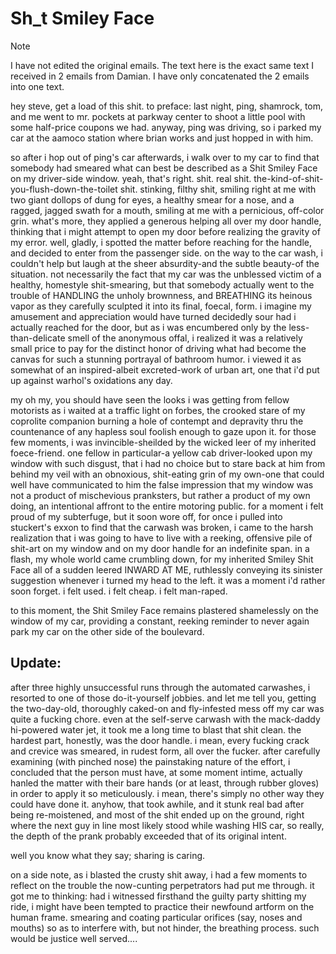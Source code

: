 # Sh_t Smiley Face

> [!NOTE]
> I have not edited the original emails. The text here is the exact same text I received in 2 emails from Damian. I have only concatenated the 2 emails into one text.


hey steve, get a load of this shit. to preface: last night, ping, shamrock, tom, and me went to mr. pockets at parkway center to shoot a little pool with some half-price coupons we had. anyway, ping was driving, so i parked my car at the aamoco station where brian works and just hopped in with him.

so after i hop out of ping's car afterwards, i walk over to my car to find that somebody had smeared what can best be described as a Shit Smiley Face on my driver-side window. yeah, that's right. shit. real shit. the-kind-of-shit-you-flush-down-the-toilet shit. stinking, filthy shit, smiling right at me with two giant dollops of dung for eyes, a healthy smear for a nose, and a ragged, jagged swath for a mouth, smiling at me with a pernicious, off-color grin. what's more, they applied a generous helping all over my door handle, thinking that i might attempt to open my door before realizing the gravity of my error. well, gladly, i spotted the matter before reaching for the handle, and decided to enter from the passenger side. on the way to the car wash, i couldn't help but laugh at the sheer absurdity-and the subtle beauty-of the situation. not necessarily the fact that my car was the unblessed victim of a healthy, homestyle shit-smearing, but that somebody actually went to the trouble of HANDLING the unholy brownness, and BREATHING its heinous vapor as they carefully sculpted it into its final, foecal, form. i imagine my amusement and appreciation would have turned decidedly sour had i actually reached for the door, but as i was encumbered only by the less-than-delicate smell of the anonymous offal, i realized it was a relatively small price to pay for the distinct honor of driving what had become the canvas for such a stunning portrayal of bathroom humor. i viewed it as somewhat of an inspired-albeit excreted-work of urban art, one that i'd put up against warhol's oxidations any day.

my oh my, you should have seen the looks i was getting from fellow motorists as i waited at a traffic light on forbes, the crooked stare of my coprolite companion burning a hole of contempt and depravity thru the countenance of any hapless soul foolish enough to gaze upon it. for those few moments, i was invincible-sheilded by the wicked leer of my inherited foece-friend. one fellow in particular-a yellow cab driver-looked upon my window with such disgust, that i had no choice but to stare back at him from behind my veil with an obnoxious, shit-eating grin of my own-one that could well have communicated to him the false impression that my window was not a product of mischevious pranksters, but rather a product of my own doing, an intentional affront to the entire motoring public. for a moment i felt proud of my subterfuge, but it soon wore off, for once i pulled into stuckert's exxon to find that the carwash was broken, i came to the harsh realization that i was going to have to live with a reeking, offensive pile of shit-art on my window and on my door handle for an indefinite span. in a flash, my whole world came crumbling down, for my inherited Smiley Shit Face all of a sudden leered INWARD AT ME, ruthlessly conveying its sinister suggestion whenever i turned my head to the left. it was a moment i'd rather soon forget. i felt used. i felt cheap. i felt man-raped.

to this moment, the Shit Smiley Face remains plastered shamelessly on the window of my car, providing a constant, reeking reminder to never again park my car on the other side of the boulevard.

## **Update:**

after three highly unsuccessful runs through the automated carwashes, i resorted to one of those do-it-yourself jobbies. and let me tell you, getting the two-day-old, thoroughly caked-on and fly-infested mess off my car was quite a fucking chore. even at the self-serve carwash with the mack-daddy hi-powered water jet, it took me a long time to blast that shit clean. the hardest part, honestly, was the door handle. i mean, every fucking crack and crevice was smeared, in rudest form, all over the fucker. after carefully examining (with pinched nose) the painstaking nature of the effort, i concluded that the person must have, at some moment intime, actually hanled the matter with their bare hands (or at least, through rubber gloves) in order to apply it so meticulously. i mean, there's simply no other way they could have done it. anyhow, that took awhile, and it stunk real bad after being re-moistened, and most of the shit ended up on the ground, right where the next guy in line most likely stood while washing HIS car, so really, the depth of the prank probably exceeded that of its original intent.

well you know what they say; sharing is caring.

on a side note, as i blasted the crusty shit away, i had a few moments to reflect on the trouble the now-cunting perpetrators had put me through. it got me to thinking: had i witnessed firsthand the guilty party shitting my ride, i might have been tempted to practice their newfound artform on the human frame. smearing and coating particular orifices (say, noses and mouths) so as to interfere with, but not hinder, the breathing process. such would be justice well served....
